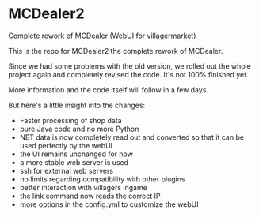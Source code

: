 # MCDealer2
Complete rework of [MCDealer](https://github.com/CptGummiball/MC-Dealer) (WebUI for [villagermarket](https://github.com/Bestem0r/VillagerMarket))

This is the repo for MCDealer2 the complete rework of MCDealer.

Since we had some problems with the old version, we rolled out the whole project again and completely revised the code. It's not 100% finished yet.

More information and the code itself will follow in a few days.

But here's a little insight into the changes:

- Faster processing of shop data
- pure Java code and no more Python
- NBT data is now completely read out and converted so that it can be used perfectly by the webUI
- the UI remains unchanged for now
- a more stable web server is used
- ssh for external web servers
- no limits regarding compatibility with other plugins
- better interaction with villagers ingame
- the link command now reads the correct IP
- more options in the config.yml to customize the webUI
